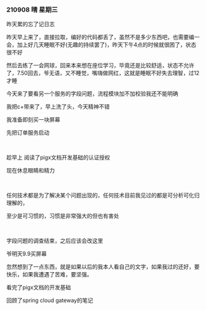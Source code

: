 ### 210908  晴  星期三

昨天累的忘了记日志

昨天早上来了，直接拉取，编好的代码都丢了，虽然不是多少东西吧，也需要编一会，加上好几天睡眠不好(无趣的持续罢了)，昨天下午4点的时候就很困了，状态很不好

然后去练了一会网球，回来本来想在座位学习，毕竟还是比较舒适，状态不允许了，7.50回去，爷无语，又不睡觉，嘴嗨做网红，这就是睡眠不好失去理智，过12才睡

今天来了要看另一个服务的字段问题，流程模块加不加校验我还不能明确

我把c+带来了，早上洗了头，今天精神不错

我准备即刻买一块屏幕

先把订单服务启动

<br>

趁早上 阅读了pigx文档开发基础的认证授权

现在休息眼睛和精力

<br>

任何技术都是为了解决某个问题出现的，任何技术目前我见过的都是可分析可化归理解的，

至少是可习惯的，习惯是非常强大的但也有害处

<br>

字段问题的调查结束，之后应该会改这里

爷明天9.9买屏幕

忽然想到了一点东西，就是如果以后的我本人看自己的文字，如果我过的还好，要快乐，如果我遭遇了苦难，要坚强。

看完了pigx文档的开发基础

回顾了spring cloud gateway的笔记







































